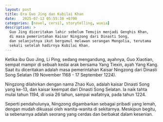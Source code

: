```yaml
---
layout: post
title: Era Guo Jing dan Kubilai Khan
date:   2025-07-12 05:55:38 +0700
categories: [novel, cersil, storytelling, wuxia]
description: > 
  Guo Jing diceritakan lahir sebelum Temujin menjadi Genghis Khan,
  di masa pemerintahan Kaisar Ningzong dari Dinasti Song,
  dan selanjutnya ikut bergumul melawan serangan Mongolia, terutama 
  sekali setelah hadirnya Kubilai Khan.
---
```


Ketika ibu Guo Jing, Li Ping, sedang mengandung, ayahnya, Guo Xiaotian, sempat mampir di sebuah kedai arak bersama Yang Tiexin, ayah Yang Kang. Saat itu diceritakan adalah masa pemerintahan Kaisar Ningzong dari Dinasti Song Selatan (19 November 1168 - 17 September 1224).

Ningzong dilahirkan dengan nama Zhao Kuo, adalah kaisar Dinasti Song yang ke-13, dan kaisar keempat dari Dinasti Song Selatan. Ia naik tahta mulai tahun 1194, di usia 26 tahun, sampai wafatnya, pada tahun 1224.

Seperti pendahulunya, Ningzong digambarkan sebagai pribadi yang lemah, dengan mudah dikuasai oleh wanita-wanita di sekitarnya. Meskipun begitu, ia sebenarnya adalah seorang yang cerdas dan berbakat dalam kesenian.


